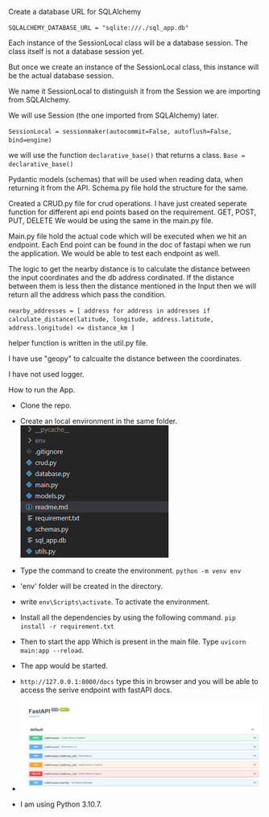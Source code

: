 Create a database URL for SQLAlchemy

`SQLALCHEMY_DATABASE_URL = "sqlite:///./sql_app.db"`


Each instance of the SessionLocal class will be a database session. The class itself is not a database session yet.

But once we create an instance of the SessionLocal class, this instance will be the actual database session.

We name it SessionLocal to distinguish it from the Session we are importing from SQLAlchemy.

We will use Session (the one imported from SQLAlchemy) later.

`SessionLocal = sessionmaker(autocommit=False, autoflush=False, bind=engine)`

we will use the function `declarative_base()` that returns a class.
`Base = declarative_base()`

Pydantic models (schemas) that will be used when reading data, when returning it from the API. Schema.py file hold the structure for the same.


Created a CRUD.py file for crud operations.
I have just created seperate function for different api end points based on the requirement.
GET, POST, PUT, DELETE
We would be using the same in the main.py file.


Main.py file hold the actual code which will be executed when we hit an endpoint.
Each End point can be found in the doc of fastapi when we run the application.
We would be able to test each endpoint as well.

The logic to get the nearby distance is to calculate the distance between the input coordinates and the db address cordinated. If the distance between them is less then the distance mentioned in the Input then we will return all the address which pass the condition.

`nearby_addresses = [
        address for address in addresses
        if calculate_distance(latitude, longitude, address.latitude, address.longitude) <= distance_km
    ]`

helper function is written in the util.py file.

I have use "geopy" to calcualte the distance between the coordinates.

I have not used logger.


How to run the App.
- Clone the repo.  
- Create an local environment in the same folder.  
![alt text](image.png)    

- Type the command to create the environment. `python -m venv env`
- 'env' folder will be created in the directory.
- write `env\Scripts\activate`. To activate the environment.
- Install all the dependencies by using the following command. `pip install -r requirement.txt`
- Then to start the app Which is present in the main file. Type `uvicorn main:app --reload`.
- The app would be started.
- `http://127.0.0.1:8000/docs` type this in browser and you will be able to access the serive endpoint with fastAPI docs.
- ![alt text](image-1.png)  
- I am using Python 3.10.7.

